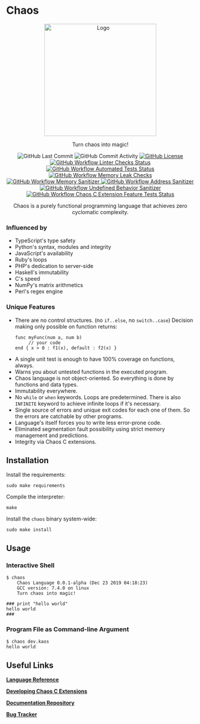 # Chaos

<p align="center">
  <img src="https://i.ibb.co/dp6T65X/chaos-logo.png" alt="Logo" height="300px"/>
</p>

<p align="center">
    Turn chaos into magic!
</p>
<p align="center">
    <img alt="GitHub Last Commit" src="https://img.shields.io/github/last-commit/chaos-lang/chaos?logo=GitHub&style=flat-square">
    <img alt="GitHub Commit Activity" src="https://img.shields.io/github/commit-activity/m/chaos-lang/chaos?logo=GitHub&style=flat-square">
    <a href="https://github.com/chaos-lang/chaos/blob/master/LICENSE">
        <img alt="GitHub License" src="https://img.shields.io/github/license/chaos-lang/chaos?logo=GitHub&style=flat-square">
    </a>
    <a href="https://github.com/chaos-lang/chaos/actions?query=workflow%3A%22Linter+Checks%22">
        <img alt="GitHub Workflow Linter Checks Status" src="https://img.shields.io/github/workflow/status/chaos-lang/chaos/Linter%20Checks?logo=GitHub&label=linter%20checks&style=flat-square">
    </a>
    <a href="https://github.com/chaos-lang/chaos/actions?query=workflow%3A%22Automated+Tests%22">
        <img alt="GitHub Workflow Automated Tests Status" src="https://img.shields.io/github/workflow/status/chaos-lang/chaos/Automated%20Tests?logo=GitHub&label=automated%20tests&style=flat-square">
    </a>
    <a href="https://github.com/chaos-lang/chaos/actions?query=workflow%3A%22Memory+Leak+Checks%22">
        <img alt="GitHub Workflow Memory Leak Checks" src="https://img.shields.io/github/workflow/status/chaos-lang/chaos/Memory%20Leak%20Checks?logo=GitHub&label=memcheck&style=flat-square">
    </a>
    <a href="https://github.com/chaos-lang/chaos/actions?query=workflow%3A%22Memory+Sanitizer%22">
        <img alt="GitHub Workflow Memory Sanitizer" src="https://img.shields.io/github/workflow/status/chaos-lang/chaos/Memory%20Sanitizer?logo=GitHub&label=memory%20sanitizer&style=flat-square">
    </a>
    <a href="https://github.com/chaos-lang/chaos/actions?query=workflow%3A%22Address+Sanitizer%22">
        <img alt="GitHub Workflow Address Sanitizer" src="https://img.shields.io/github/workflow/status/chaos-lang/chaos/Address%20Sanitizer?logo=GitHub&label=address%20sanitizer&style=flat-square">
    </a>
    <a href="https://github.com/chaos-lang/chaos/actions?query=workflow%3A%22Undefined+Behavior+Sanitizer%22">
        <img alt="GitHub Workflow Undefined Behavior Sanitizer" src="https://img.shields.io/github/workflow/status/chaos-lang/chaos/Undefined%20Behavior%20Sanitizer?logo=GitHub&label=undefined%20behavior%20sanitizer&style=flat-square">
    </a>
    <a href="https://github.com/chaos-lang/chaos/actions?query=workflow%3A%22Chaos+C+Extension+Feature+Tests%22">
        <img alt="GitHub Workflow Chaos C Extension Feature Tests Status" src="https://img.shields.io/github/workflow/status/chaos-lang/chaos/Chaos%20C%20Extension%20Feature%20Tests?logo=GitHub&label=Chaos%20C%20Extension%20Feature&style=flat-square">
    </a>
</p>
<p align="center">
    Chaos is a purely functional programming language that achieves zero cyclomatic complexity.
</p>

### Influenced by

 - TypeScript's type safety
 - Python's syntax, modules and integrity
 - JavaScript's availability
 - Ruby's loops
 - PHP's dedication to server-side
 - Haskell's immutability
 - C's speed
 - NumPy's matrix arithmetics
 - Perl's regex engine

### Unique Features

 - There are no control structures. (no `if..else`, no `switch..case`) Decision making only possible on function returns:
   ```
   func myFunc(num a, num b)
        // your code
   end { x > 0 : f1(x), default : f2(x) }
   ```
 - A single unit test is enough to have 100% coverage on functions, always.
 - Warns you about untested functions in the executed program.
 - Chaos language is not object-oriented. So everything is done by functions and data types.
 - Immutability everywhere.
 - No `while` or `when` keywords. Loops are predetermined. There is also `INFINITE` keyword to achieve infinite loops if it's necessary.
 - Single source of errors and unique exit codes for each one of them. So the errors are catchable by other programs.
 - Language's itself forces you to write less error-prone code.
 - Eliminated segmentation fault possibility using strict memory management and predictions.
 - Integrity via Chaos C extensions.

## Installation

Install the requirements:

```
sudo make requirements
```

Compile the interpreter:

```
make
```

Install the `chaos` binary system-wide:

```
sudo make install
```

## Usage

### Interactive Shell

```
$ chaos
    Chaos Language 0.0.1-alpha (Dec 23 2019 04:18:23)
    GCC version: 7.4.0 on linux
    Turn chaos into magic!

### print "hello world"
hello world
###
```

### Program File as Command-line Argument

```
$ chaos dev.kaos
hello world
```

## Useful Links

[**Language Reference**](https://chaos-lang.org/docs/04_primitive-data-types)

[**Developing Chaos C Extensions**](https://chaos-lang.org/docs/16_chaos_c_extensions_development)

[**Documentation Repository**](https://github.com/chaos-lang/chaos-lang.org)

[**Bug Tracker**](https://github.com/chaos-lang/chaos/issues)
